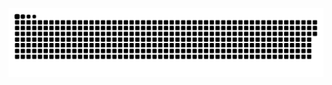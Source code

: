 ![snake](https://raw.githubusercontent.com/TankingCao/TankingCao/output/github-contribution-grid-snake.svg)

